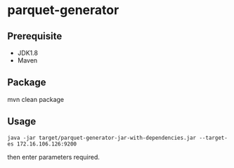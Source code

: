 # parquet-generator


## Prerequisite

* JDK1.8
* Maven

## Package 

mvn clean package

## Usage

```
java -jar target/parquet-generator-jar-with-dependencies.jar --target-es 172.16.106.126:9200
```

then enter parameters required. 
